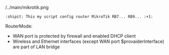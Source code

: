 /../main/mikrotik.png

    :shipit: This my script config router MikroTik RB7... RB9... :+1:

RouterMode:

- WAN port is protected by firewall and enabled DHCP client
- Wireless and Ethernet interfaces (except WAN port $provaiderInterface)
  are part of LAN bridge
